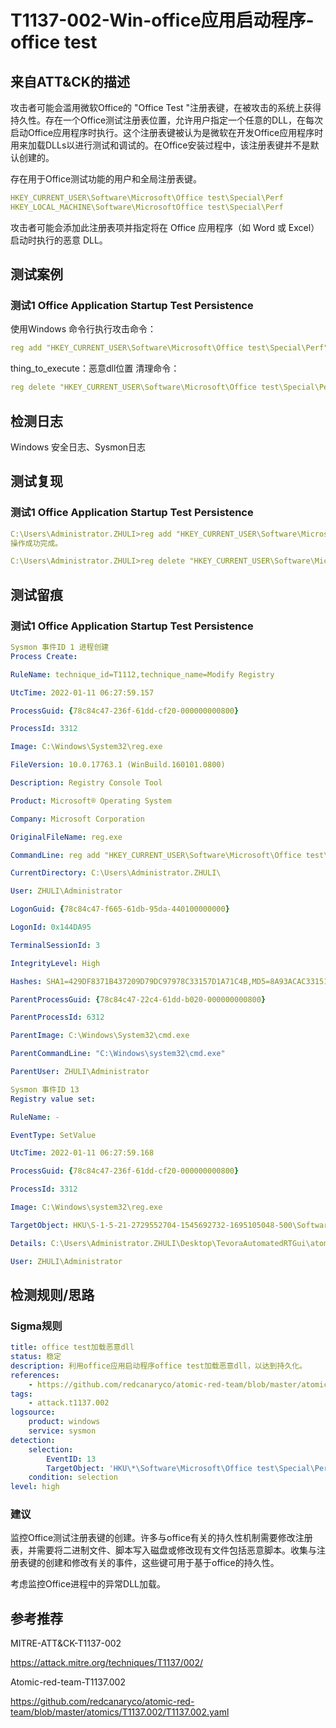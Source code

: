 # T1137-002-Win-office应用启动程序-office test

## 来自ATT&CK的描述

攻击者可能会滥用微软Office的 "Office Test "注册表键，在被攻击的系统上获得持久性。存在一个Office测试注册表位置，允许用户指定一个任意的DLL，在每次启动Office应用程序时执行。这个注册表键被认为是微软在开发Office应用程序时用来加载DLLs以进行测试和调试的。在Office安装过程中，该注册表键并不是默认创建的。

存在用于Office测试功能的用户和全局注册表键。

```yml
HKEY_CURRENT_USER\Software\Microsoft\Office test\Special\Perf
HKEY_LOCAL_MACHINE\Software\MicrosoftOffice test\Special\Perf
```

攻击者可能会添加此注册表项并指定将在 Office 应用程序（如 Word 或 Excel）启动时执行的恶意 DLL。

## 测试案例

### 测试1 Office Application Startup Test Persistence

使用Windows 命令行执行攻击命令：

```yml
reg add "HKEY_CURRENT_USER\Software\Microsoft\Office test\Special\Perf" /t REG_SZ /d "#{thing_to_execute}"
```

thing_to_execute：恶意dll位置
清理命令：

```yml
reg delete "HKEY_CURRENT_USER\Software\Microsoft\Office test\Special\Perf" /f >nul 2>&1
```

## 检测日志

Windows 安全日志、Sysmon日志

## 测试复现

### 测试1 Office Application Startup Test Persistence

```yml
C:\Users\Administrator.ZHULI>reg add "HKEY_CURRENT_USER\Software\Microsoft\Office test\Special\Perf" /t REG_SZ /d "C:\Users\Administrator.ZHULI\Desktop\TevoraAutomatedRTGui\atomic-red-team-master\atomics\T1137.002\test.dll"
操作成功完成。

C:\Users\Administrator.ZHULI>reg delete "HKEY_CURRENT_USER\Software\Microsoft\Office test\Special\Perf" /f >nul 2>&1
```

## 测试留痕

### 测试1 Office Application Startup Test Persistence

```yml
Sysmon 事件ID 1 进程创建      
Process Create:

RuleName: technique_id=T1112,technique_name=Modify Registry

UtcTime: 2022-01-11 06:27:59.157

ProcessGuid: {78c84c47-236f-61dd-cf20-000000000800}

ProcessId: 3312

Image: C:\Windows\System32\reg.exe

FileVersion: 10.0.17763.1 (WinBuild.160101.0800)

Description: Registry Console Tool

Product: Microsoft® Operating System

Company: Microsoft Corporation

OriginalFileName: reg.exe

CommandLine: reg add "HKEY_CURRENT_USER\Software\Microsoft\Office test\Special\Perf" /t REG_SZ /d "C:\Users\Administrator.ZHULI\Desktop\TevoraAutomatedRTGui\atomic-red-team-master\atomics\T1137.002\test.dll"

CurrentDirectory: C:\Users\Administrator.ZHULI\

User: ZHULI\Administrator

LogonGuid: {78c84c47-f665-61db-95da-440100000000}

LogonId: 0x144DA95

TerminalSessionId: 3

IntegrityLevel: High

Hashes: SHA1=429DF8371B437209D79DC97978C33157D1A71C4B,MD5=8A93ACAC33151793F8D52000071C0B06,SHA256=19316D4266D0B776D9B2A05D5903D8CBC8F0EA1520E9C2A7E6D5960B6FA4DCAF,IMPHASH=BE482BE427FE212CFEF2CDA0E61F19AC

ParentProcessGuid: {78c84c47-22c4-61dd-b020-000000000800}

ParentProcessId: 6312

ParentImage: C:\Windows\System32\cmd.exe

ParentCommandLine: "C:\Windows\system32\cmd.exe" 

ParentUser: ZHULI\Administrator
```

```yml
Sysmon 事件ID 13      
Registry value set:

RuleName: -

EventType: SetValue

UtcTime: 2022-01-11 06:27:59.168

ProcessGuid: {78c84c47-236f-61dd-cf20-000000000800}

ProcessId: 3312

Image: C:\Windows\system32\reg.exe

TargetObject: HKU\S-1-5-21-2729552704-1545692732-1695105048-500\Software\Microsoft\Office test\Special\Perf\(Default)

Details: C:\Users\Administrator.ZHULI\Desktop\TevoraAutomatedRTGui\atomic-red-team-master\atomics\T1137.002\test.dll

User: ZHULI\Administrator
```

## 检测规则/思路

### Sigma规则

```yml
title: office test加载恶意dll
status: 稳定
description: 利用office应用启动程序office test加载恶意dll，以达到持久化。
references:
    - https://github.com/redcanaryco/atomic-red-team/blob/master/atomics/T1137.002/T1137.002.yaml
tags:
    - attack.t1137.002
logsource:
    product: windows
    service: sysmon
detection:
    selection:
        EventID: 13
        TargetObject: 'HKU\*\Software\Microsoft\Office test\Special\Perf'
    condition: selection
level: high
```

### 建议

监控Office测试注册表键的创建。许多与office有关的持久性机制需要修改注册表，并需要将二进制文件、脚本写入磁盘或修改现有文件包括恶意脚本。收集与注册表键的创建和修改有关的事件，这些键可用于基于office的持久性。

考虑监控Office进程中的异常DLL加载。

## 参考推荐

MITRE-ATT&CK-T1137-002

<https://attack.mitre.org/techniques/T1137/002/>

Atomic-red-team-T1137.002

<https://github.com/redcanaryco/atomic-red-team/blob/master/atomics/T1137.002/T1137.002.yaml>

